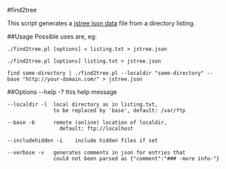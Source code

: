 #find2tree

This script generates a [jstree json data](http://www.jstree.com/docs/json/) file from a directory listing.

##Usage
Possible uses are, eg:
 
    ./find2tree.pl [options] < listing.txt > jstree.json
    
    ./find2tree.pl [options] listing.txt > jstree.json
    
    find some-directory | ./find2tree.pl --localdir "some-directory" --base "http://your-domain.com/" > jstree.json

##Options
    --help -?      this help message
     
    --localdir -l  local directory as in listing.txt, 
                   to be replaced by 'base', default: /var/ftp
      
    --base -b      remote (online) location of localdir, 
 	                 default: ftp://localhost
      
    --includehidden -i    include hidden files if set
      
    --verbose -v   generates comments in json for entries that 
                   could not been parsed as {"comment":"### -more info-"}
</code>
